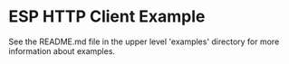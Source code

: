 # ESP HTTP Client Example

See the README.md file in the upper level 'examples' directory for more information about examples.
